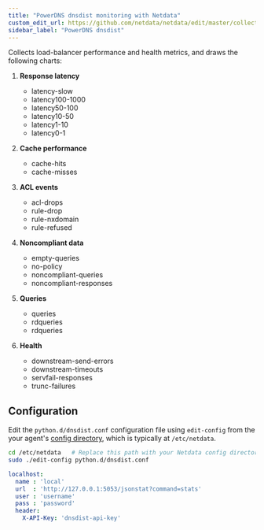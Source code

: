 ```yaml
---
title: "PowerDNS dnsdist monitoring with Netdata"
custom_edit_url: https://github.com/netdata/netdata/edit/master/collectors/python.d.plugin/dnsdist/README.md
sidebar_label: "PowerDNS dnsdist"
---
```




Collects load-balancer performance and health metrics, and draws the following charts:

1.  **Response latency**

    -   latency-slow
    -   latency100-1000
    -   latency50-100
    -   latency10-50
    -   latency1-10
    -   latency0-1

2.  **Cache performance**

    -   cache-hits
    -   cache-misses

3.  **ACL events**

    -   acl-drops
    -   rule-drop
    -   rule-nxdomain
    -   rule-refused

4.  **Noncompliant data**

    -   empty-queries
    -   no-policy
    -   noncompliant-queries
    -   noncompliant-responses

5.  **Queries**

    -   queries
    -   rdqueries
    -   rdqueries

6.  **Health**

    -   downstream-send-errors
    -   downstream-timeouts
    -   servfail-responses
    -   trunc-failures

## Configuration

Edit the `python.d/dnsdist.conf` configuration file using `edit-config` from the your agent's [config
directory](/guides/docs/step-by-step/step-04#find-your-netdataconf-file), which is typically at `/etc/netdata`.

```bash
cd /etc/netdata   # Replace this path with your Netdata config directory, if different, if different
sudo ./edit-config python.d/dnsdist.conf
```

```yaml
localhost:
  name : 'local'
  url  : 'http://127.0.0.1:5053/jsonstat?command=stats'
  user : 'username'
  pass : 'password'
  header:
    X-API-Key: 'dnsdist-api-key'
```


